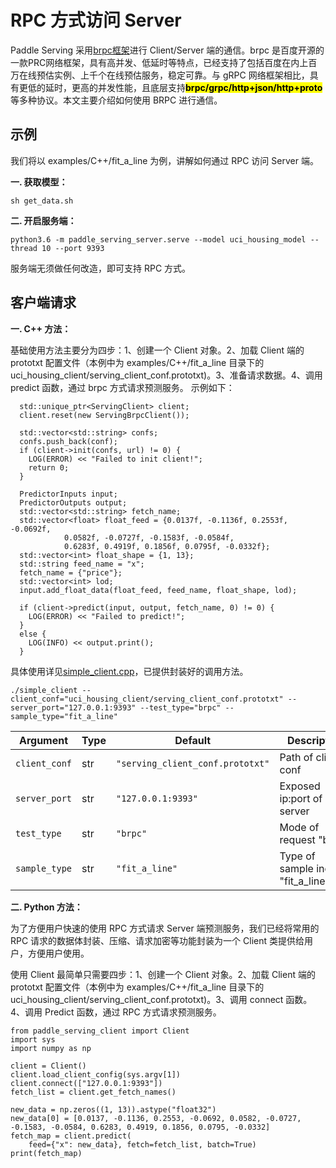# RPC 方式访问 Server

Paddle Serving 采用[brpc框架](https://github.com/apache/incubator-brpc)进行 Client/Server 端的通信。brpc 是百度开源的一款PRC网络框架，具有高并发、低延时等特点，已经支持了包括百度在内上百万在线预估实例、上千个在线预估服务，稳定可靠。与 gRPC 网络框架相比，具有更低的延时，更高的并发性能，且底层支持<mark>**brpc/grpc/http+json/http+proto**</mark>等多种协议。本文主要介绍如何使用 BRPC 进行通信。

## 示例

我们将以 examples/C++/fit_a_line 为例，讲解如何通过 RPC 访问 Server 端。

**一. 获取模型：**

```shell
sh get_data.sh
```

**二. 开启服务端：**

```shell
python3.6 -m paddle_serving_server.serve --model uci_housing_model --thread 10 --port 9393
```
服务端无须做任何改造，即可支持 RPC 方式。

## 客户端请求

**一. C++ 方法：**

基础使用方法主要分为四步：1、创建一个 Client 对象。2、加载 Client 端的 prototxt 配置文件（本例中为 examples/C++/fit_a_line 目录下的 uci_housing_client/serving_client_conf.prototxt)。3、准备请求数据。4、调用 predict 函数，通过 brpc 方式请求预测服务。
示例如下：

```
  std::unique_ptr<ServingClient> client;
  client.reset(new ServingBrpcClient());

  std::vector<std::string> confs;
  confs.push_back(conf);
  if (client->init(confs, url) != 0) {
    LOG(ERROR) << "Failed to init client!";
    return 0;
  }

  PredictorInputs input;
  PredictorOutputs output;
  std::vector<std::string> fetch_name;
  std::vector<float> float_feed = {0.0137f, -0.1136f, 0.2553f, -0.0692f,
            0.0582f, -0.0727f, -0.1583f, -0.0584f,
            0.6283f, 0.4919f, 0.1856f, 0.0795f, -0.0332f};
  std::vector<int> float_shape = {1, 13};
  std::string feed_name = "x";
  fetch_name = {"price"};
  std::vector<int> lod;
  input.add_float_data(float_feed, feed_name, float_shape, lod);

  if (client->predict(input, output, fetch_name, 0) != 0) {
    LOG(ERROR) << "Failed to predict!";
  }
  else {
    LOG(INFO) << output.print();
  }
```

具体使用详见[simple_client.cpp](./example/simple_client.cpp)，已提供封装好的调用方法。
```shell
./simple_client --client_conf="uci_housing_client/serving_client_conf.prototxt" --server_port="127.0.0.1:9393" --test_type="brpc" --sample_type="fit_a_line"
```

| Argument                                       | Type | Default                              | Description                                           |
| ---------------------------------------------- | ---- | ------------------------------------ | ----------------------------------------------------- |
| `client_conf`                                  | str  | `"serving_client_conf.prototxt"`     | Path of client conf                                   |
| `server_port`                                  | str  | `"127.0.0.1:9393"`                   | Exposed ip:port of server                             |
| `test_type`                                    | str  | `"brpc"`                             | Mode of request "brpc"                                |
| `sample_type`                                  | str  | `"fit_a_line"`                       | Type of sample include "fit_a_line,bert"              |

**二. Python 方法：**

为了方便用户快速的使用 RPC 方式请求 Server 端预测服务，我们已经将常用的 RPC 请求的数据体封装、压缩、请求加密等功能封装为一个 Client 类提供给用户，方便用户使用。

使用 Client 最简单只需要四步：1、创建一个 Client 对象。2、加载 Client 端的 prototxt 配置文件（本例中为 examples/C++/fit_a_line 目录下的 uci_housing_client/serving_client_conf.prototxt)。3、调用 connect 函数。4、调用 Predict 函数，通过 RPC 方式请求预测服务。

```
from paddle_serving_client import Client
import sys
import numpy as np

client = Client()
client.load_client_config(sys.argv[1])
client.connect(["127.0.0.1:9393"])
fetch_list = client.get_fetch_names()

new_data = np.zeros((1, 13)).astype("float32")
new_data[0] = [0.0137, -0.1136, 0.2553, -0.0692, 0.0582, -0.0727, -0.1583, -0.0584, 0.6283, 0.4919, 0.1856, 0.0795, -0.0332]
fetch_map = client.predict(
    feed={"x": new_data}, fetch=fetch_list, batch=True)
print(fetch_map)
```